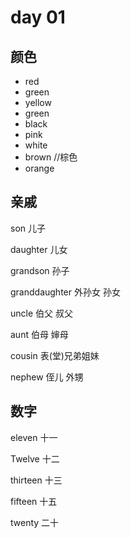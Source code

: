 # day 01

## 颜色
- red
- green
- yellow
- green
- black
- pink
- white
- brown //棕色
- orange

## 亲戚

son 儿子

daughter 儿女

grandson 孙子

granddaughter 外孙女 孙女

uncle 伯父 叔父

aunt 伯母 婶母

cousin 表(堂)兄弟姐妹

nephew 侄儿 外甥

## 数字

eleven 十一

Twelve 十二

thirteen 十三

fifteen 十五

twenty 二十